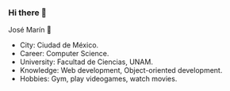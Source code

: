 <!--**Jose2432/Jose2432** is a ✨ _special_ ✨ repository because its `README.md` (this file) appears on your GitHub profile.

Here are some ideas to get you started:-->

### Hi there 👋

José Marín 🌴
- City: Ciudad de México.
- Career: Computer Science.
- University: Facultad de Ciencias, UNAM.
- Knowledge: Web development, Object-oriented development.
- Hobbies: Gym, play videogames, watch movies.
